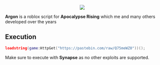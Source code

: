 <p align="center"><img src="https://i.imgur.com/nAEEyct.jpg"></p>

**Argon** is a roblox  script for **Apocalypse Rising** which me and many others developed over the years

## Execution

```lua
loadstring(game:HttpGet("https://pastebin.com/raw/Q75meWZ0"))();
```

Make sure to execute with **Synapse** as no other exploits are supported.
